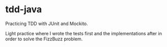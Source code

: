 # tdd-java
Practicing TDD with JUnit and Mockito.

Light practice where I wrote the tests first and the implementations after in order to solve the FizzBuzz problem.
